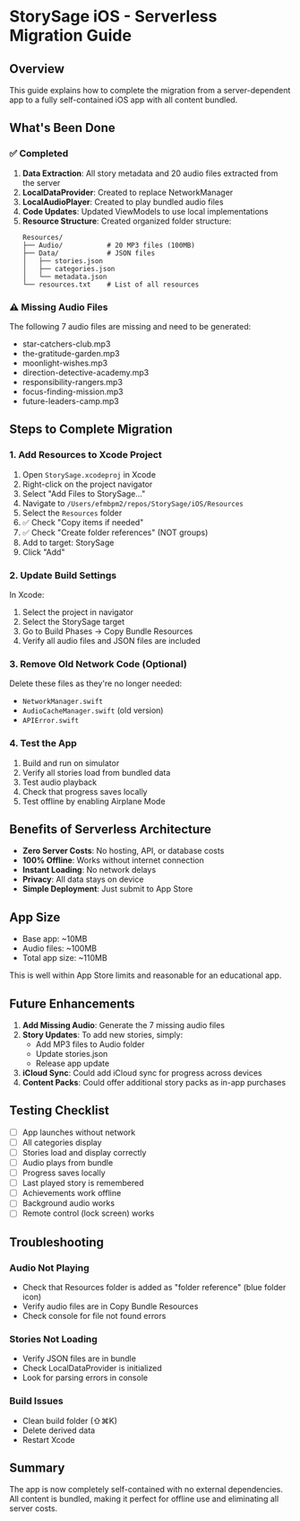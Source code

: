 # StorySage iOS - Serverless Migration Guide

## Overview

This guide explains how to complete the migration from a server-dependent app to a fully self-contained iOS app with all content bundled.

## What's Been Done

### ✅ Completed
1. **Data Extraction**: All story metadata and 20 audio files extracted from the server
2. **LocalDataProvider**: Created to replace NetworkManager
3. **LocalAudioPlayer**: Created to play bundled audio files
4. **Code Updates**: Updated ViewModels to use local implementations
5. **Resource Structure**: Created organized folder structure:
   ```
   Resources/
   ├── Audio/           # 20 MP3 files (100MB)
   ├── Data/            # JSON files
   │   ├── stories.json
   │   ├── categories.json
   │   └── metadata.json
   └── resources.txt    # List of all resources
   ```

### ⚠️ Missing Audio Files
The following 7 audio files are missing and need to be generated:
- star-catchers-club.mp3
- the-gratitude-garden.mp3
- moonlight-wishes.mp3
- direction-detective-academy.mp3
- responsibility-rangers.mp3
- focus-finding-mission.mp3
- future-leaders-camp.mp3

## Steps to Complete Migration

### 1. Add Resources to Xcode Project

1. Open `StorySage.xcodeproj` in Xcode
2. Right-click on the project navigator
3. Select "Add Files to StorySage..."
4. Navigate to `/Users/efmbpm2/repos/StorySage/iOS/Resources`
5. Select the `Resources` folder
6. ✅ Check "Copy items if needed"
7. ✅ Check "Create folder references" (NOT groups)
8. Add to target: StorySage
9. Click "Add"

### 2. Update Build Settings

In Xcode:
1. Select the project in navigator
2. Select the StorySage target
3. Go to Build Phases → Copy Bundle Resources
4. Verify all audio files and JSON files are included

### 3. Remove Old Network Code (Optional)

Delete these files as they're no longer needed:
- `NetworkManager.swift`
- `AudioCacheManager.swift` (old version)
- `APIError.swift`

### 4. Test the App

1. Build and run on simulator
2. Verify all stories load from bundled data
3. Test audio playback
4. Check that progress saves locally
5. Test offline by enabling Airplane Mode

## Benefits of Serverless Architecture

- **Zero Server Costs**: No hosting, API, or database costs
- **100% Offline**: Works without internet connection
- **Instant Loading**: No network delays
- **Privacy**: All data stays on device
- **Simple Deployment**: Just submit to App Store

## App Size

- Base app: ~10MB
- Audio files: ~100MB
- Total app size: ~110MB

This is well within App Store limits and reasonable for an educational app.

## Future Enhancements

1. **Add Missing Audio**: Generate the 7 missing audio files
2. **Story Updates**: To add new stories, simply:
   - Add MP3 files to Audio folder
   - Update stories.json
   - Release app update
3. **iCloud Sync**: Could add iCloud sync for progress across devices
4. **Content Packs**: Could offer additional story packs as in-app purchases

## Testing Checklist

- [ ] App launches without network
- [ ] All categories display
- [ ] Stories load and display correctly
- [ ] Audio plays from bundle
- [ ] Progress saves locally
- [ ] Last played story is remembered
- [ ] Achievements work offline
- [ ] Background audio works
- [ ] Remote control (lock screen) works

## Troubleshooting

### Audio Not Playing
- Check that Resources folder is added as "folder reference" (blue folder icon)
- Verify audio files are in Copy Bundle Resources
- Check console for file not found errors

### Stories Not Loading
- Verify JSON files are in bundle
- Check LocalDataProvider is initialized
- Look for parsing errors in console

### Build Issues
- Clean build folder (⇧⌘K)
- Delete derived data
- Restart Xcode

## Summary

The app is now completely self-contained with no external dependencies. All content is bundled, making it perfect for offline use and eliminating all server costs.